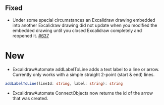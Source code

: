 ## Fixed
- Under some special circumstances an Excalidraw drawing embedded into another Excalidraw drawing did not update when you modified the embedded drawing until you closed Excalidraw completely and reopened it. [#637](https://github.com/zsviczian/obsidian-excalidraw-plugin/issues/637)

# New
- ExcalidrawAutomate addLabelToLine adds a text label to a line or arrow. Currently only works with a simple straight 2-point (start & end) lines.
```typescript
addLabelToLine(lineId: string, label: string): string
```
- ExcalidrawAutomate ConnectObjects now returns the id of the arrow that was created.
